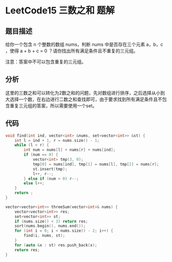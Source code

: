 # LeetCode15 三数之和 题解

## 题目描述

给你一个包含 n 个整数的数组 nums，判断 nums 中是否存在三个元素 a，b，c ，使得 a + b + c = 0 ？请你找出所有满足条件且不重复的三元组。

注意：答案中不可以包含重复的三元组。



## 分析

这里的三数之和可以转化为2数之和的问题，先对数组进行排序，之后选择从小到大选择一个数，在右边进行二数之和查找即可，由于要求找到所有满足条件且不包含重复三元组的答案，所以需要使用一个set。



## 代码

```c++
void find(int ind, vector<int> &nums, set<vector<int>> &st) {
    int l = ind + 1, r = nums.size() - 1;
    while (l < r) {
        int num = nums[l] + nums[r] + nums[ind];
        if (num == 0) {
            vector<int> tmp(3, 0);
            tmp[0] = nums[ind], tmp[1] = nums[l], tmp[2] = nums[r];
            st.insert(tmp);
            l++, r--;
        } else if (num > 0) r--;
        else l++;
    }
    return ;
}

vector<vector<int>> threeSum(vector<int>& nums) {
    vector<vector<int>> res;
    set<vector<int>> st;
    if (nums.size() < 3) return res;
    sort(nums.begin(), nums.end());
    for (int i = 0; i < nums.size() - 2; i++) {
        find(i, nums, st);
    }
    for (auto &x : st) res.push_back(x);
    return res;
}
```

